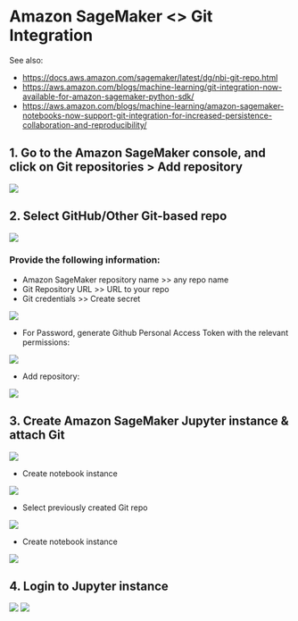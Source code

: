 # Amazon SageMaker <> Git Integration

See also: 
* https://docs.aws.amazon.com/sagemaker/latest/dg/nbi-git-repo.html
* https://aws.amazon.com/blogs/machine-learning/git-integration-now-available-for-amazon-sagemaker-python-sdk/
* https://aws.amazon.com/blogs/machine-learning/amazon-sagemaker-notebooks-now-support-git-integration-for-increased-persistence-collaboration-and-reproducibility/

## 1. Go to the Amazon SageMaker console, and click on Git repositories > Add repository
![](img/git00.png)

## 2. Select GitHub/Other Git-based repo
![](img/git02.png)

### Provide the following information: 
* Amazon SageMaker repository name >> any repo name
* Git Repository URL >> URL to your repo
* Git credentials >> Create secret

![](img/git03.png)

* For Password, generate Github Personal Access Token with the relevant permissions:

![](img/git04.png)

* Add repository:

![](img/git05.png)

## 3. Create Amazon SageMaker Jupyter instance & attach Git

![](img/git06.png)

* Create notebook instance

![](img/git07.png)

* Select previously created Git repo

![](img/git08.png)

* Create notebook instance

![](img/git09.png)

## 4. Login to Jupyter instance

![](img/git10.png)
![](img/git11.png)

